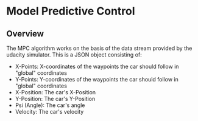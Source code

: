 # Model Predictive Control

## Overview
The MPC algorithm works on the basis of the data stream provided by the udacity simulator. This is a JSON object consisting of:
- X-Points: X-coordinates of the waypoints the car should follow in "global" coordinates
- Y-Points: Y-coordinates of the waypoints the car should follow in "global" coordinates
- X-Position: The car's X-Position
- Y-Position: The car's Y-Position
- Psi (Angle): The car's angle
- Velocity: The car's velocity
